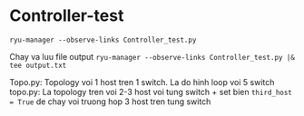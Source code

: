 # Controller-test

`ryu-manager --observe-links Controller_test.py`

Chay va luu file output
`ryu-manager --observe-links Controller_test.py |& tee output.txt`

Topo.py: Topology voi 1 host tren 1 switch. La do hinh loop voi 5 switch
topo.py: La topology tren voi 2-3 host voi tung switch
    + set bien `third_host = True` de chay voi truong hop 3 host tren tung switch
    

